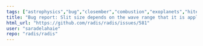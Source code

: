 ```yaml
---
tags: ["astrophysics","bug","closember","combustion","exoplanets","hitemp","hitran","infrared","plasma","plasma-physics","radiation","spectra","spectroscopy"]
title: "Bug report: Slit size depends on the wave range that it is applied on"
html_url: "https://github.com/radis/radis/issues/581"
user: "saradelahaie"
repo: "radis/radis"
---
```



